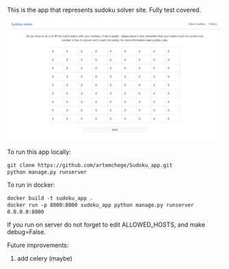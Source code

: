 This is the app that represents sudoku solver site. Fully test covered. 

![Main page example](mainpage.png "mainpage")

To run this app locally:

    git clone https://github.com/artemchege/Sudoku_app.git
    python manage.py runserver
    
To run in docker: 

    docker build -t sudoku_app .
    docker run -p 8000:8000 sudoku_app python manage.py runserver 0.0.0.0:8000
    
If you run on server do not forget to edit ALLOWED_HOSTS, and make debug=False. 

Future improvements: 

1. add celery (maybe)